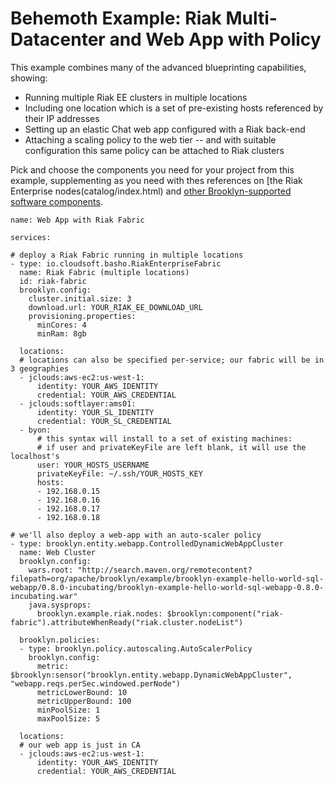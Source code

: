 ---
---

# Behemoth Example:  Riak Multi-Datacenter and Web App with Policy

This example combines many of the advanced blueprinting capabilities, showing:

* Running multiple Riak EE clusters in multiple locations
* Including one location which is a set of pre-existing hosts referenced by their IP addresses
* Setting up an elastic Chat web app configured with a Riak back-end
* Attaching a scaling policy to the web tier -- and with suitable configuration this same
  policy can be attached to Riak clusters

Pick and choose the components you need for your project from this example,
supplementing as you need with thes references on
[the Riak Enterprise nodes(catalog/index.html) and
[other Brooklyn-supported software components](https://brooklyn.io/learnmore/catalog/).


```
name: Web App with Riak Fabric

services:

# deploy a Riak Fabric running in multiple locations
- type: io.cloudsoft.basho.RiakEnterpriseFabric
  name: Riak Fabric (multiple locations)
  id: riak-fabric
  brooklyn.config:
    cluster.initial.size: 3
    download.url: YOUR_RIAK_EE_DOWNLOAD_URL
    provisioning.properties:
      minCores: 4
      minRam: 8gb
      
  locations:
  # locations can also be specified per-service; our fabric will be in 3 geographies 
  - jclouds:aws-ec2:us-west-1:
      identity: YOUR_AWS_IDENTITY
      credential: YOUR_AWS_CREDENTIAL
  - jclouds:softlayer:ams01:
      identity: YOUR_SL_IDENTITY
      credential: YOUR_SL_CREDENTIAL
  - byon:
      # this syntax will install to a set of existing machines:
      # if user and privateKeyFile are left blank, it will use the localhost's
      user: YOUR_HOSTS_USERNAME
      privateKeyFile: ~/.ssh/YOUR_HOSTS_KEY
      hosts:
      - 192.168.0.15
      - 192.168.0.16
      - 192.168.0.17
      - 192.168.0.18
      
# we'll also deploy a web-app with an auto-scaler policy
- type: brooklyn.entity.webapp.ControlledDynamicWebAppCluster
  name: Web Cluster
  brooklyn.config:
    wars.root: "http://search.maven.org/remotecontent?filepath=org/apache/brooklyn/example/brooklyn-example-hello-world-sql-webapp/0.8.0-incubating/brooklyn-example-hello-world-sql-webapp-0.8.0-incubating.war"
    java.sysprops: 
      brooklyn.example.riak.nodes: $brooklyn:component("riak-fabric").attributeWhenReady("riak.cluster.nodeList")
      
  brooklyn.policies:
  - type: brooklyn.policy.autoscaling.AutoScalerPolicy
    brooklyn.config:
      metric: $brooklyn:sensor("brooklyn.entity.webapp.DynamicWebAppCluster", "webapp.reqs.perSec.windowed.perNode")
      metricLowerBound: 10
      metricUpperBound: 100
      minPoolSize: 1
      maxPoolSize: 5
      
  locations:
  # our web app is just in CA
  - jclouds:aws-ec2:us-west-1:
      identity: YOUR_AWS_IDENTITY
      credential: YOUR_AWS_CREDENTIAL
```

